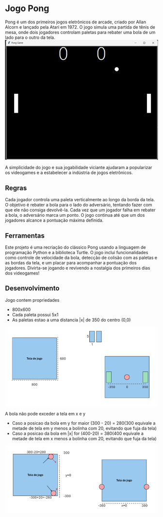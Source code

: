 # Jogo Pong

Pong é um dos primeiros jogos eletrônicos de arcade, criado por Allan Alcorn e lançado pela Atari em 1972. O jogo simula uma partida de tênis de mesa, onde dois jogadores controlam paletas para rebater uma bola de um lado para o outro da tela.
![](images\ingame.png)

A simplicidade do jogo e sua jogabilidade viciante ajudaram a popularizar os videogames e a estabelecer a indústria de jogos eletrônicos.


## Regras

Cada jogador controla uma paleta verticalmente ao longo da borda da tela. O objetivo é rebater a bola para o lado do adversário, tentando fazer com que ele não consiga devolvê-la. Cada vez que um jogador falha em rebater a bola, o adversário marca um ponto. O jogo continua até que um dos jogadores alcance a pontuação máxima definida.

## Ferramentas

Este projeto é uma recriação do clássico Pong usando a linguagem de programação Python e a biblioteca Turtle. O jogo inclui funcionalidades como controle de velocidade da bola, detecção de colisão com as paletas e as bordas da tela, e um placar para acompanhar a pontuação dos jogadores. Divirta-se jogando e revivendo a nostalgia dos primeiros dias dos videogames!


## Desenvolvimento

Jogo contem propriedades
* 800x600
* Cada paleta possui 5x1
* As paletas estao a uma distancia |x| de 350 do centro (0,0)

![](images\game_config.png)


A bola não pode exceder a tela em x e y 

* Caso a posicao da bola em y for maior (300 - 20) = 280(300 equivale a metade de tela em y menos a bolinha com 20, evitando que fuja da tela)
* Caso a posicao da bola em |x| for (400-20) = 380(400 equivale a metade de tela em x menos a bolinha com 20, evitando que fuja da tela)

![](images\ingame_screen_rules.png)